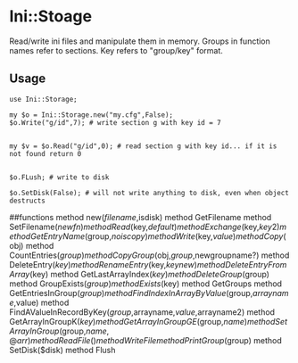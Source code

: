 # Ini::Stoage

Read/write ini files and manipulate them in memory.
Groups in function names refer to sections.
Key refers to "group/key" format.



## Usage

    use Ini::Storage;

    my $o = Ini::Storage.new("my.cfg",False);
    $o.Write("g/id",7); # write section g with key id = 7
    

    my $v = $o.Read("g/id",0); # read section g with key id... if it is not found return 0


    $o.FLush; # write to disk

    $o.SetDisk(False); # will not write anything to disk, even when object destructs



##functions
	method new($filename,$isdisk)
	method GetFilename 
	method SetFilename($newfn) 
	method Read($key,$default) 
	method Exchange($key,$key2) 
	method GetEntryName($group,$no is copy)
	method Write($key,$value) 
	method Copy($obj) 
	method CountEntries($group) 
	method CopyGroup($obj,$group,$newgroupname?) 
	method DeleteEntry($key) 
	method RenameEntry($key,$keynew)
	method DeleteEntryFromArray($key)
	method GetLastArrayIndex($key)
	method DeleteGroup($group) 
	method GroupExists($group)
	method Exists($key) 
	method GetGroups
	method GetEntriesInGroup($group) 
	method FindIndexInArrayByValue($group,$arrayname,$value) 
	method FindAValueInRecordByKey($group,$arrayname,$value,$arrayname2) 
	method GetArrayInGroupK($key) 
	method GetArrayInGroupGE($group,$name) 
	method SetArrayInGroup ($group,$name,@arr) 
	method ReadFile()
	method WriteFile 
	method PrintGroup($group) 
	method SetDisk($disk)
	method Flush 


